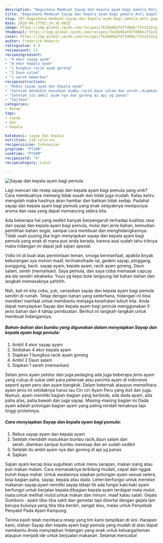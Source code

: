 ```yaml
---
description: "Bagaimana Membuat Sayap dan kepala ayam bagi pemula Anti Gagal"
title: "Bagaimana Membuat Sayap dan kepala ayam bagi pemula Anti Gagal"
slug: 207-bagaimana-membuat-sayap-dan-kepala-ayam-bagi-pemula-anti-gagal
date: 2020-06-27T01:14:30.603Z
image: https://img-global.cpcdn.com/recipes/7b2b666afd7fd88e/751x532cq70/sayap-dan-kepala-ayam-bagi-pemula-foto-resep-utama.jpg
thumbnail: https://img-global.cpcdn.com/recipes/7b2b666afd7fd88e/751x532cq70/sayap-dan-kepala-ayam-bagi-pemula-foto-resep-utama.jpg
cover: https://img-global.cpcdn.com/recipes/7b2b666afd7fd88e/751x532cq70/sayap-dan-kepala-ayam-bagi-pemula-foto-resep-utama.jpg
author: Frederick Roberts
ratingvalue: 4.9
reviewcount: 13
recipeingredient:
- "4 ekor sayap ayam"
- "4 ekor kepala ayam"
- "1 bungkus racik ayam goreng"
- "2 Daun salam"
- "1 sereh memarkan"
recipeinstructions:
- "Rebus sayap ayam dan kepala ayam"
- "Setelah mendidih masukkan bumbu racik,daun salam dan sereh..diamkan sampai bumbu meresap dan air sudah sedikit"
- "Setelah itu ambil ayam nya dan goreng di api yg panas"
- "Sajikan"
categories:
- Resep
tags:
- sayap
- dan
- kepala

katakunci: sayap dan kepala 
nutrition: 210 calories
recipecuisine: Indonesian
preptime: "PT28M"
cooktime: "PT49M"
recipeyield: "4"
recipecategory: Lunch

---
```



![Sayap dan kepala ayam bagi pemula](https://img-global.cpcdn.com/recipes/7b2b666afd7fd88e/751x532cq70/sayap-dan-kepala-ayam-bagi-pemula-foto-resep-utama.jpg)

Lagi mencari ide resep sayap dan kepala ayam bagi pemula yang unik? Cara membuatnya memang tidak susah dan tidak juga mudah. Kalau keliru mengolah maka hasilnya akan hambar dan bahkan tidak sedap. Padahal sayap dan kepala ayam bagi pemula yang enak selayaknya mempunyai aroma dan rasa yang dapat memancing selera kita.

Ada beberapa hal yang sedikit banyak berpengaruh terhadap kualitas rasa dari sayap dan kepala ayam bagi pemula, mulai dari jenis bahan, kemudian pemilihan bahan segar, sampai cara membuat dan menghidangkannya. Tidak usah pusing jika ingin menyiapkan sayap dan kepala ayam bagi pemula yang enak di mana pun anda berada, karena asal sudah tahu triknya maka hidangan ini dapat jadi sajian spesial.

Vidio ini di buat atas permintaan teman, smoga bermanfaat, apabila bnyak kekurangan sya mohon maaf, terimaksihade rai, gedein sayap, pinggang, punggung, back. sayap ayam, kepala ayam, racik ayam goreng, Daun salam, sereh (memarkan). Saya pemula, dan saya coba memasak capcay ala ala sendiri wkakwka. Yuuu yg kepo bole langsung liat bahan bahan dan langkah memasaknya yahhhh.


Nah, kali ini kita coba, yuk, variasikan sayap dan kepala ayam bagi pemula sendiri di rumah. Tetap dengan bahan yang sederhana, hidangan ini bisa memberi manfaat untuk membantu menjaga kesehatan tubuh kita. Anda dapat menyiapkan Sayap dan kepala ayam bagi pemula menggunakan 5 jenis bahan dan 4 tahap pembuatan. Berikut ini langkah-langkah untuk membuat hidangannya.

<!--inarticleads1-->

##### Bahan-bahan dan bumbu yang digunakan dalam menyiapkan Sayap dan kepala ayam bagi pemula:

1. Ambil 4 ekor sayap ayam
1. Sediakan 4 ekor kepala ayam
1. Siapkan 1 bungkus racik ayam goreng
1. Ambil 2 Daun salam
1. Siapkan 1 sereh (memarkan)


Selain jenis ayam petelur dan juga pedaging ada juga beberapa jenis ayam yang cukup di sukai oleh para peternak atau pecinta ayam di indonesia seperti ayam peru dan ayam bangkok. Dalam beternak ataupun memelihara ayam jenis ini setidaknya harus tau Ciri ciri Ayam Peru yang Asli dan juga. Namun, ayam memiliki bagian-bagian yang berbeda, ada dada ayam, ada paha atas, paha bawah dan juga sayap. Masing-masing bagian ini Dada ayam adalah potongan bagian ayam yang paling rendah lemaknya tapi tinggi proteinnya. 

<!--inarticleads2-->

##### Cara menyiapkan Sayap dan kepala ayam bagi pemula:

1. Rebus sayap ayam dan kepala ayam
1. Setelah mendidih masukkan bumbu racik,daun salam dan sereh..diamkan sampai bumbu meresap dan air sudah sedikit
1. Setelah itu ambil ayam nya dan goreng di api yg panas
1. Sajikan


Sajian ayam kecap bisa suguhkan untuk menu sarapan, makan siang atau pun makan malam. Cara memasaknya terbilang mudah, cepat dan nggak butuh biaya mahal. Untuk awalannya siapkan potongan ayam sesuai selera, bisa bagian paha, sayap, kepala atau dada. Leher:berfungsi untuk menelan makanan sayap:ayam nemiliki sayap tetapi tik ada fungsi kaki:kaki ayam berfungsi untuk berjalan kepala:dibagian kepala ayam terdapat mata mulut. mata:untuk melihat mulut:untuk makan dan minum. maaf kalau salah. Gejala Gumboro : ayam tiba-tiba sakit dan gemetar tapi disertai dengan gejala lain berupa bulunya yang tiba tiba berdiri, sangat lesu, malas untuk Penyebab Penyakit Pada Ayam Kampung. 

Terima kasih telah membaca resep yang tim kami tampilkan di sini. Harapan kami, olahan Sayap dan kepala ayam bagi pemula yang mudah di atas dapat membantu Anda menyiapkan hidangan yang enak untuk keluarga/teman ataupun menjadi ide untuk berjualan makanan. Selamat mencoba!
